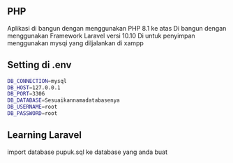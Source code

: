 ## PHP

Aplikasi di bangun dengan menggunakan PHP 8.1 ke atas
Di bangun dengan menggunakan Framework Laravel versi 10.10
Di untuk penyimpan menggunakan mysqi yang diljalankan di xampp

## Setting di .env
```bash
DB_CONNECTION=mysql
DB_HOST=127.0.0.1
DB_PORT=3306
DB_DATABASE=Sesuaikannamadatabasenya
DB_USERNAME=root
DB_PASSWORD=root
```
## Learning Laravel

import database pupuk.sql ke database yang anda buat
